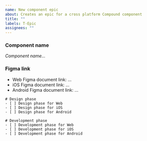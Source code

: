 ```yaml
---
name: New component epic
about: Creates an epic for a cross platform Compound component
title: ""
labels: T-Epic
assignees: ""
---
```


<!-- Please only fill out this issue after you've followed the guidance on: contributing a component: https://compound.element.io/?path=/docs/design-contributing--docs -->

### Component name

<!-- Add the agreed name for the component below. Feel free to suggest and we'll edit this later. -->

_Component name..._

### Figma link

- Web Figma document link: ...
- iOS Figma document link: ...
- Android Figma document link: ...

```[tasklist]
# Design phase
- [ ] Design phase for Web
- [ ] Design phase for iOS
- [ ] Design phase for Android
```

```[tasklist]
# Development phase
- [ ] Development phase for Web
- [ ] Development phase for iOS
- [ ] Development phase for Android
```
